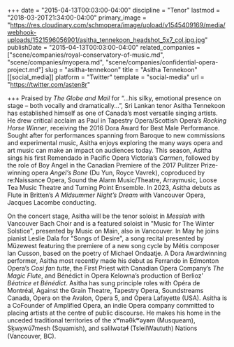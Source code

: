 +++
date = "2015-04-13T00:03:00-04:00"
discipline = "Tenor"
lastmod = "2018-03-20T21:34:00-04:00"
primary_image = "https://res.cloudinary.com/schmopera/image/upload/v1545409169/media/webhook-uploads/1521596056901/asitha_tennekoon_headshot_5x7_col.jpg.jpg"
publishDate = "2015-04-13T00:03:00-04:00"
related_companies = ["scene/companies/royal-conservatory-of-music.md", "scene/companies/myopera.md", "scene/companies/confidential-opera-project.md"]
slug = "asitha-tennekoon"
title = "Asitha Tennekoon"
[[social_media]]
platform = "Twitter"
template = "social-media"
url = "https://twitter.com/asten8r"

+++
Praised by _The Globe and Mail_ for “...his silky, emotional presence on stage – both vocally and dramatically...”, Sri Lankan tenor Asitha Tennekoon has established himself as one of Canada’s most versatile singing artists. He drew critical acclaim as Paul in Tapestry Opera/Scottish Opera’s _Rocking Horse Winner_, receiving the 2016 Dora Award for Best Male Performance. Sought after for performances spanning from Baroque to new commissions and experimental music, Asitha enjoys exploring the many ways opera and art music can make an impact on audiences today. This season, Asitha sings his first Remendado in Pacific Opera Victoria’s _Carmen_, followed by the role of Boy Angel in the Canadian Premiere of the 2017 Pulitzer Prize­winning opera _Angel’s Bone_ (Du Yun, Royce Vavrek), co­produced by re:Naissance Opera, Sound the Alarm Music/Theatre, Arraymusic, Loose Tea Music Theatre and Turning Point Ensemble. In 2023, Asitha debuts as Flute in Britten’s _A Midsummer Night’s Dream_ with Vancouver Opera, Jacques Lacombe conducting. 

On the concert stage, Asitha will be the tenor soloist in _Messiah_ with Vancouver Bach Choir and is a featured soloist in "Music for The Winter Solstice", presented by Music on Main, also in Vancouver. In May he joins pianist Leslie Dala for "Songs of Desire", a song recital presented by Müzewest featuring the premiere of a new song cycle by Métis composer Ian Cusson, based on the poetry of Michael Ondaatje. A Dora Award­winning performer, Asitha most recently made his debut as Ferrando in Edmonton Opera’s _Cosi fan tutte_, the First Priest with Canadian Opera Company’s _The Magic Flute_, and Bénédict in Opera Kelowna’s production of Berlioz’ _Béatrice et Bénédict_. Asitha has sung principle roles with Opéra de Montréal, Against the Grain Theatre, Tapestry Opera, Soundstreams Canada, Opera on the Avalon, Opera 5, and Opera Lafayette (USA). Asitha is a Co­Founder of Amplified Opera, an indie Opera company committed to placing artists at the centre of public discourse. He makes his home in the unceded traditional territories of the xʷməθkʷəy̓əm (Musqueam), Sḵwx̱wú7mesh (Squamish), and səlilwətaɬ (Tsleil­Waututh) Nations (Vancouver, BC).